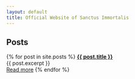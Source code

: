 ```yaml
---
layout: default
title: Official Website of Sanctus Immortalis
---
```


<section>
  <h1>Posts</h1>
  {% for post in site.posts %}
  <b><a href="{{ post.url }}">{{ post.title }}</a></b>
  <br>{{ post.excerpt }}
  <br><a href="{{ post.url }}">Read more</a>
  {% endfor %}
</section>  
